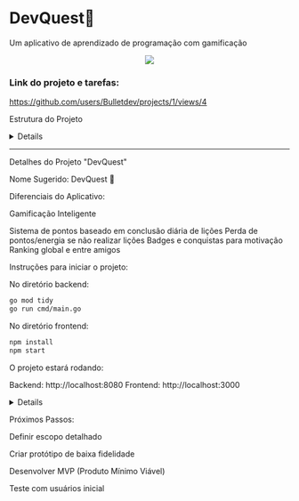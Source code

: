 # DevQuest🚀
Um aplicativo de aprendizado de programação com gamificação

<p align="center"><img src="http://img.shields.io/static/v1?label=STATUS&message=PROJETO_EM_DESENVOLVIMENTO&color=GREEN&style=for-the-badge"/></p>


### Link do projeto e tarefas:

https://github.com/users/Bulletdev/projects/1/views/4


Estrutura do Projeto
<details>

<div>

```bash

devquest/
│
├── backend/
│   ├── cmd/
│   │   └── main.go                  # Arquivo principal do servidor Go
│   │
│   ├── internal/
│   │   ├── models/
│   │   │   └── lesson.go            # Definição do modelo de Lição
│   │   │
│   │   └── handlers/
│   │       └── lesson_handler.go    # Handlers para rotas de lições
│   │
│   ├── pkg/
│   │   └── utils/
│   │       └── cors.go              # Utilitários como configuração de CORS
│   │
│   └── go.mod                       # Dependências do Go
│
├── frontend/
│   ├── public/
│   │   ├── index.html
│   │   └── favicon.ico
│   │
│   ├── src/
│   │   ├── components/
│   │   │   ├── LessonList.js        # Lista de lições
│   │   │   └── LessonDetail.js      # Detalhes de uma lição
│   │   │
│   │   ├── services/
│   │   │   └── api.js               # Configuração de chamadas à API
│   │   │
│   │   ├── App.js                   # Componente principal
│   │   └── index.js                 # Ponto de entrada do React
│   │
│   ├── package.json
│   └── README.md
│
└── README.md                        # Documentação principal do projeto
```


</div></details>
 
--------------------------------------------------


Detalhes do Projeto "DevQuest"

<div>
Nome Sugerido: DevQuest 🚀
</div>

Diferenciais do Aplicativo:

Gamificação Inteligente


Sistema de pontos baseado em conclusão diária de lições
Perda de pontos/energia se não realizar lições
Badges e conquistas para motivação
Ranking global e entre amigos

Instruções para iniciar o projeto:

No diretório backend:

```bash
go mod tidy
go run cmd/main.go
```

No diretório frontend:

```bash
npm install
npm start
```

O projeto estará rodando:

Backend: http://localhost:8080
Frontend: http://localhost:3000


<details>
Estrutura de Aprendizado


Lições curtas e práticas (5-15 minutos)
Foco em código prático, não apenas teoria
Progressão baseada em desempenho
Múltiplas linguagens (Python, JavaScript, Go, etc.)


Tecnologias Propostas


Frontend: React com Tailwind CSS
Backend: Go (Golang)
Banco de Dados: PostgreSQL
Autenticação: JWT
Deploy: Kubernetes


Fluxo de Aprendizado


Tutorial inicial para definir nível
Lições adaptativas baseadas no progresso
Exercícios variados: completar código, debugar, criar funções
Mini projetos ao final de cada módulo


Recursos de Monetização


Plano básico gratuito
Plano premium com:

Mais linguagens
Projetos completos
Mentoria online
Certificados


Anúncios não intrusivos no plano gratuito

Desafios Técnicos:

Criar um sistema de avaliação de código seguro
Garantir experiência de usuário fluida
Sistema de pontuação justo e motivador
Segurança na execução de códigos enviados
</details>


Próximos Passos:

<div>
  
Definir escopo detalhado

Criar protótipo de baixa fidelidade

Desenvolver MVP (Produto Mínimo Viável)

Teste com usuários inicial

</div>
